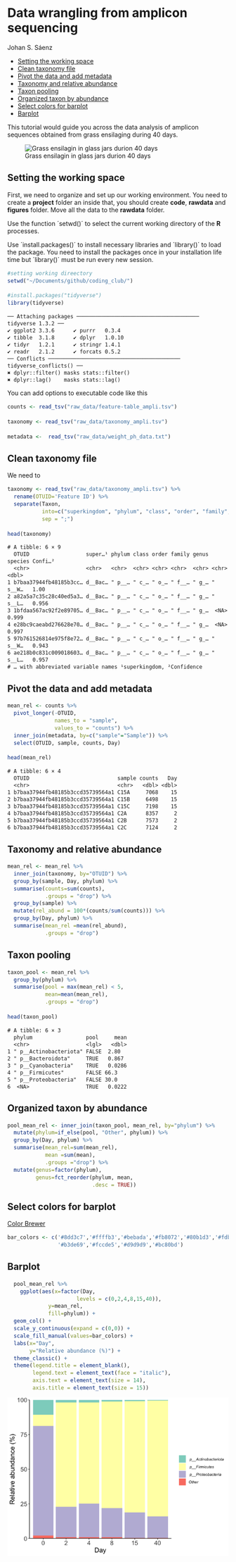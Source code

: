 Data wrangling from amplicon sequencing
================
Johan S. Sáenz

- <a href="#setting-the-working-space"
  id="toc-setting-the-working-space">Setting the working space</a>
- <a href="#clean-taxonomy-file" id="toc-clean-taxonomy-file">Clean
  taxonomy file</a>
- <a href="#pivot-the-data-and-add-metadata"
  id="toc-pivot-the-data-and-add-metadata">Pivot the data and add
  metadata</a>
- <a href="#taxonomy-and-relative-abundance"
  id="toc-taxonomy-and-relative-abundance">Taxonomy and relative
  abundance</a>
- <a href="#taxon-pooling" id="toc-taxon-pooling">Taxon pooling</a>
- <a href="#organized-taxon-by-abundance"
  id="toc-organized-taxon-by-abundance">Organized taxon by abundance</a>
- <a href="#select-colors-for-barplot"
  id="toc-select-colors-for-barplot">Select colors for barplot</a>
- <a href="#barplot" id="toc-barplot">Barplot</a>

This tutorial would guide you across the data analysis of amplicon
sequences obtained from grass ensilaging during 40 days.

<figure>
<img src="data_wrangling_files/IMG_6246.png" data-fig-align="center"
width="187" alt="Grass ensilagin in glass jars durion 40 days" />
<figcaption aria-hidden="true">Grass ensilagin in glass jars durion 40
days</figcaption>
</figure>

## Setting the working space

First, we need to organize and set up our working environment. You need
to create a **project** folder an inside that, you should create
**code**, **rawdata** and **figures** folder. Move all the data to the
**rawdata** folder.

Use the function ´setwd()´ to select the current working directory of
the **R** processes.

Use ´install.packages()´ to install necessary libraries and ´library()´
to load the package. You need to install the packages once in your
installation life time but ´library()´ must be run every new session.

``` r
#setting working direectory
setwd("~/Documents/github/coding_club/")

#install.packages("tidyverse")
library(tidyverse)
```

    ── Attaching packages ─────────────────────────────────────── tidyverse 1.3.2 ──
    ✔ ggplot2 3.3.6      ✔ purrr   0.3.4 
    ✔ tibble  3.1.8      ✔ dplyr   1.0.10
    ✔ tidyr   1.2.1      ✔ stringr 1.4.1 
    ✔ readr   2.1.2      ✔ forcats 0.5.2 
    ── Conflicts ────────────────────────────────────────── tidyverse_conflicts() ──
    ✖ dplyr::filter() masks stats::filter()
    ✖ dplyr::lag()    masks stats::lag()

You can add options to executable code like this

``` r
counts <- read_tsv("raw_data/feature-table_ampli.tsv")

taxonomy <- read_tsv("raw_data/taxonomy_ampli.tsv")

metadata <-  read_tsv("raw_data/weight_ph_data.txt")
```

## Clean taxonomy file

We need to

``` r
taxonomy <- read_tsv("raw_data/taxonomy_ampli.tsv") %>% 
  rename(OTUID='Feature ID') %>%
  separate(Taxon,
           into=c("superkingdom", "phylum", "class", "order", "family", "genus", "species"),
           sep = ";")

head(taxonomy)
```

    # A tibble: 6 × 9
      OTUID                  super…¹ phylum class order family genus species Confi…²
      <chr>                  <chr>   <chr>  <chr> <chr> <chr>  <chr> <chr>     <dbl>
    1 b7baa37944fb48185b3cc… d__Bac… " p__… " c_… " o_… " f__… " g_… " s__W…   1.00 
    2 a82a5a7c35c28c40ed5a3… d__Bac… " p__… " c_… " o_… " f__… " g_… " s__L…   0.956
    3 1bfdaa567ac92f2e89705… d__Bac… " p__… " c_… " o_… " f__… " g_…  <NA>     0.999
    4 e28bc9caeabd276628e70… d__Bac… " p__… " c_… " o_… " f__… " g_…  <NA>     0.997
    5 97b761526814e975f8e72… d__Bac… " p__… " c_… " o_… " f__… " g_… " s__W…   0.943
    6 ae218b0c831c009018603… d__Bac… " p__… " c_… " o_… " f__… " g_… " s__L…   0.957
    # … with abbreviated variable names ¹​superkingdom, ²​Confidence

## Pivot the data and add metadata

``` r
mean_rel <- counts %>% 
  pivot_longer(-OTUID,
               names_to = "sample",
               values_to = "counts") %>%
  inner_join(metadata, by=c("sample"="Sample")) %>% 
  select(OTUID, sample, counts, Day)

head(mean_rel)
```

    # A tibble: 6 × 4
      OTUID                            sample counts   Day
      <chr>                            <chr>   <dbl> <dbl>
    1 b7baa37944fb48185b3ccd35739564a1 C15A     7068    15
    2 b7baa37944fb48185b3ccd35739564a1 C15B     6498    15
    3 b7baa37944fb48185b3ccd35739564a1 C15C     7198    15
    4 b7baa37944fb48185b3ccd35739564a1 C2A      8357     2
    5 b7baa37944fb48185b3ccd35739564a1 C2B      7573     2
    6 b7baa37944fb48185b3ccd35739564a1 C2C      7124     2

## Taxonomy and relative abundance

``` r
mean_rel <- mean_rel %>% 
  inner_join(taxonomy, by="OTUID") %>% 
  group_by(sample, Day, phylum) %>% 
  summarise(counts=sum(counts),
            .groups = "drop") %>% 
  group_by(sample) %>% 
  mutate(rel_abund = 100*(counts/sum(counts))) %>% 
  group_by(Day, phylum) %>%
  summarise(mean_rel =mean(rel_abund),
            .groups = "drop")
```

## Taxon pooling

``` r
taxon_pool <- mean_rel %>%
  group_by(phylum) %>%
  summarise(pool = max(mean_rel) < 5,
            mean=mean(mean_rel),
            .groups = "drop")  

head(taxon_pool)
```

    # A tibble: 6 × 3
      phylum                 pool     mean
      <chr>                  <lgl>   <dbl>
    1 " p__Actinobacteriota" FALSE  2.80  
    2 " p__Bacteroidota"     TRUE   0.867 
    3 " p__Cyanobacteria"    TRUE   0.0286
    4 " p__Firmicutes"       FALSE 66.3   
    5 " p__Proteobacteria"   FALSE 30.0   
    6  <NA>                  TRUE   0.0222

## Organized taxon by abundance

``` r
pool_mean_rel <- inner_join(taxon_pool, mean_rel, by="phylum") %>%
  mutate(phylum=if_else(pool, "Other", phylum)) %>%
  group_by(Day, phylum) %>%
  summarise(mean_rel=sum(mean_rel),
            mean =sum(mean),
            .groups ="drop") %>%
  mutate(genus=factor(phylum),
         genus=fct_reorder(phylum, mean,
                           .desc = TRUE))
```

## Select colors for barplot

[Color
Brewer](https://colorbrewer2.org/#type=sequential&scheme=BuGn&n=3)

``` r
bar_colors <- c('#8dd3c7','#ffffb3','#bebada','#fb8072','#80b1d3','#fdb462',
                '#b3de69','#fccde5','#d9d9d9','#bc80bd')
```

## Barplot

``` r
  pool_mean_rel %>% 
    ggplot(aes(x=factor(Day,
                      levels = c(0,2,4,8,15,40)),
             y=mean_rel,
             fill=phylum)) +
  geom_col() +
  scale_y_continuous(expand = c(0,0)) +
  scale_fill_manual(values=bar_colors) + 
  labs(x="Day",
       y="Relative abundance (%)") +
  theme_classic() +
  theme(legend.title = element_blank(),
        legend.text = element_text(face = "italic"),
        axis.text = element_text(size = 14),
        axis.title = element_text(size = 15))
```

![](data_wrangling_files/figure-gfm/unnamed-chunk-9-1.png)
